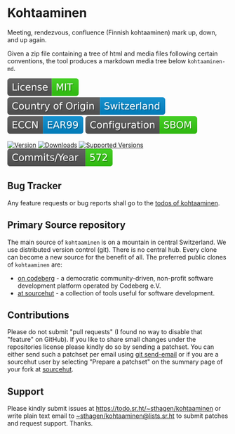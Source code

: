# Kohtaaminen

Meeting, rendezvous, confluence (Finnish kohtaaminen) mark up, down, and up again.

Given a zip file containing a tree of html and media files following certain conventions, 
the tool produces a markdown media tree below `kohtaaminen-md`.

[![license](badges/license-spdx-mit.svg)](https://git.sr.ht/~sthagen/kohtaaminen/tree/default/item/LICENSE)
[![Country of Origin](badges/country-of-origin-name-switzerland-neutral.svg)](https://git.sr.ht/~sthagen/kohtaaminen/tree/default/item/COUNTRY-OF-ORIGIN)
[![Export Classification Control Number (ECCN)](badges/export-control-classification-number_eccn-ear99-neutral.svg)](https://git.sr.ht/~sthagen/kohtaaminen/tree/default/item/EXPORT-CONTROL-CLASSIFICATION-NUMBER)
[![Configuration](badges/configuration-sbom.svg)](third-party/index.html)

[![Version](https://img.shields.io/pypi/v/kohtaaminen.svg?style=flat)](https://pypi.python.org/pypi/kohtaaminen/)
[![Downloads](https://static.pepy.tech/badge/kohtaaminen/month)](https://pepy.tech/project/kohtaaminen)
[![Supported Versions](https://img.shields.io/pypi/pyversions/kohtaaminen.svg?style=flat)](https://pypi.python.org/pypi/kohtaaminen/)
[![Maintenance Status](docs/badges/commits-per-year.svg)](https://git.sr.ht/~sthagen/kohtaaminen/log)

## Bug Tracker

Any feature requests or bug reports shall go to the [todos of kohtaaminen](https://todo.sr.ht/~sthagen/kohtaaminen).

## Primary Source repository

The main source of `kohtaaminen` is on a mountain in central Switzerland.
We use distributed version control (git).
There is no central hub.
Every clone can become a new source for the benefit of all.
The preferred public clones of `kohtaaminen` are:

* [on codeberg](https://codeberg.org/sthagen/kohtaaminen) - a democratic community-driven, non-profit software development platform operated by Codeberg e.V.
* [at sourcehut](https://git.sr.ht/~sthagen/kohtaaminen) - a collection of tools useful for software development.

## Contributions

Please do not submit "pull requests" (I found no way to disable that "feature" on GitHub).
If you like to share small changes under the repositories license please kindly do so by sending a patchset.
You can either send such a patchset per email using [git send-email](https://git-send-email.io) or 
if you are a sourcehut user by selecting "Prepare a patchset" on the summary page of your fork at [sourcehut](https://git.sr.ht/).

## Support

Please kindly submit issues at <https://todo.sr.ht/~sthagen/kohtaaminen> or write plain text email to <~sthagen/kohtaaminen@lists.sr.ht> to submit patches and request support. Thanks.
